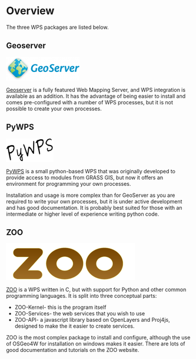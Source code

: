 # Overview

The three WPS packages are listed below.

## Geoserver

![Geoserver Logo](../images/geoserver.png)

[Geoserver](http://geoserver.org) is a fully featured Web Mapping Server, and WPS integration is available as an addition. It has the advantage of being easier to install and comes pre-configured with a number of WPS processes, but it is not possible to create your own processes.

## PyWPS

![PyWPS Logo](../images/pywps.png)

[PyWPS](http://pywps.wald.intevation.org/) is a small python-based WPS that was originally developed to provide access to modules from GRASS GIS, but now it offers an environment for programming your own processes.

Installation and usage is more complex than for GeoServer as you are required to write your own processes, but it is under active development and has good documentation. It is probably best suited for those with an intermediate or higher level of experience writing python code.

## ZOO

![ZOO Logo](../images/zoo.png)

[ZOO](http://www.zoo-project.org/) is a WPS written in C, but with support for Python and other common programming languages. It is split into three conceptual parts:
 * ZOO-Kernel- this is the program itself
 * ZOO-Services- the web services that you wish to use
 * ZOO-API- a javascript library based on OpenLayers and Proj4js, designed to make the it easier to create services.

ZOO is the most complex package to install and configure, although the use of OSGeo4W for installation on windows makes it easier. There are lots of good documentation and tutorials on the ZOO website.




